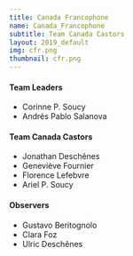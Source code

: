 ```yaml
---
title: Canada Francophone
name: Canada_Francophone
subtitle: Team Canada Castors
layout: 2019_default
img: cfr.png
thumbnail: cfr.png
---
```


#### Team Leaders
* Corinne P. Soucy
* Andrés Pablo Salanova

#### Team Canada Castors
* Jonathan Deschênes
* Geneviève Fournier
* Florence Lefebvre
* Ariel P. Soucy

#### Observers
* Gustavo Beritognolo
* Clara Foz
* Ulric Deschênes